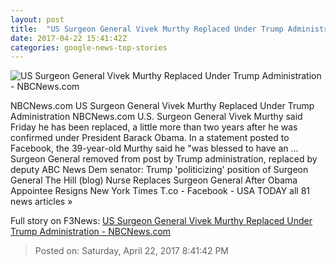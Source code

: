 ```yaml
---
layout: post
title:  "US Surgeon General Vivek Murthy Replaced Under Trump Administration - NBCNews.com"
date: 2017-04-22 15:41:42Z
categories: google-news-top-stories
---
```


![US Surgeon General Vivek Murthy Replaced Under Trump Administration - NBCNews.com](https://media1.s-nbcnews.com/j/newscms/2017_16/1973396/ap_225023920109_b9170eacbb7223cc9b4ee538e4b271e1.nbcnews-fp-1200-800.jpg)

NBCNews.com US Surgeon General Vivek Murthy Replaced Under Trump Administration NBCNews.com U.S. Surgeon General Vivek Murthy said Friday he has been replaced, a little more than two years after he was confirmed under President Barack Obama. In a statement posted to Facebook, the 39-year-old Murthy said he "was blessed to have an ... Surgeon General removed from post by Trump administration, replaced by deputy ABC News Dem senator: Trump 'politicizing' position of Surgeon General The Hill (blog) Nurse Replaces Surgeon General After Obama Appointee Resigns New York Times T.co - Facebook - USA TODAY all 81 news articles »


Full story on F3News: [US Surgeon General Vivek Murthy Replaced Under Trump Administration - NBCNews.com](http://www.f3nws.com/n/rfQZ2D)

> Posted on: Saturday, April 22, 2017 8:41:42 PM
